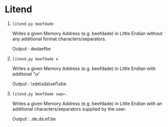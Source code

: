 # Litend


1) `litend.py beefdade`

	Writes a given Memory Address (e.g. beefdade) in Little Endian  without any additional format characters/separators.

	Output : dedaefbe


2) `litend.py beefdade x`
	
	Writes a given Memory Address (e.g. beefdade) in Little Endian with additonal '\x'

	Output : \xde\xda\xef\xbe


3) `litend.py beefdade sep=.`

	Writes a given Memory Address (e.g. beefdade) in Little Endian  with an additional characters/separators supplied by the user.

	Output : .de.da.ef.be
